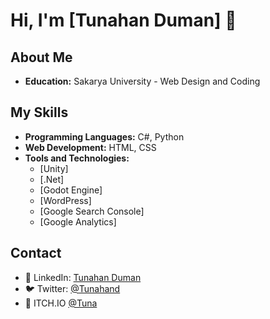 # Hi, I'm [Tunahan Duman] 👋

## About Me
- **Education:** Sakarya University - Web Design and Coding

## My Skills
- **Programming Languages:** C#, Python
- **Web Development:** HTML, CSS
- **Tools and Technologies:**
  - [Unity]
  - [.Net]
  - [Godot Engine]
  - [WordPress]
  - [Google Search Console]
  - [Google Analytics]

## Contact
- 🔗 LinkedIn: [Tunahan Duman](https://www.linkedin.com/in/tunahan-duman/)
- 🐦 Twitter: [@Tunahand](https://twitter.com/Tunahannd)
- 🔗 ITCH.IO [@Tuna](https://boslux.itch.io/)
